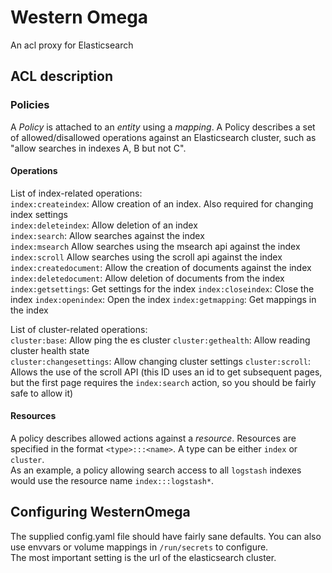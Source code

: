 # Western Omega

An acl proxy for Elasticsearch

## ACL description
### Policies
A _Policy_ is attached to an _entity_ using a _mapping_.
A Policy describes a set of allowed/disallowed operations against an Elasticsearch cluster,
such as "allow searches in indexes A, B but not C". 


#### Operations
List of index-related operations:   
`index:createindex`: Allow creation of an index. Also required for changing index settings  
`index:deleteindex`: Allow deletion of an index      
`index:search`: Allow searches against the index   
`index:msearch` Allow searches using the msearch api against the index   
`index:scroll` Allow searches using the scroll api against the index   
`index:createdocument`: Allow the creation of documents against the index   
`index:deletedocument`: Allow deletion of documents from the index
`index:getsettings`: Get settings for the index
`index:closeindex`: Close the index
`index:openindex`: Open the index
`index:getmapping`: Get mappings in the index

List of cluster-related operations:  
`cluster:base`: Allow ping the es cluster
`cluster:gethealth`: Allow reading cluster health state   
`cluster:changesettings`: Allow changing cluster settings
`cluster:scroll`: Allows the use of the scroll API (this ID uses an id to get subsequent pages, 
but the first page requires the `index:search` action, so you should be fairly safe to allow it)

#### Resources
A policy describes allowed actions against a _resource_.
Resources are specified in the format `<type>:::<name>`.
A type can be either `index` or `cluster`.   
As an example, a policy allowing search access to all `logstash` indexes would use 
the resource name `index:::logstash*`.

## Configuring WesternOmega
The supplied config.yaml file should have fairly sane defaults. You can also use envvars or 
volume mappings in `/run/secrets` to configure.   
The most important setting is the url of the elasticsearch cluster.


